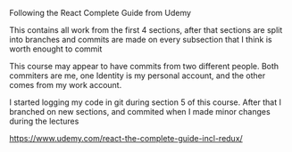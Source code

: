 Following the React Complete Guide from Udemy 

This contains all work from the first 4 sections, after that sections are split into branches
and commits are made on every subsection that I think is worth enought to commit

This course may appear to have commits from two different people.
Both commiters are me, one Identity is my personal account, and the other
comes from my work account. 

I started logging my code in git during section 5 of this course. After that I branched on new sections, and commited when I made minor changes during the lectures

https://www.udemy.com/react-the-complete-guide-incl-redux/
